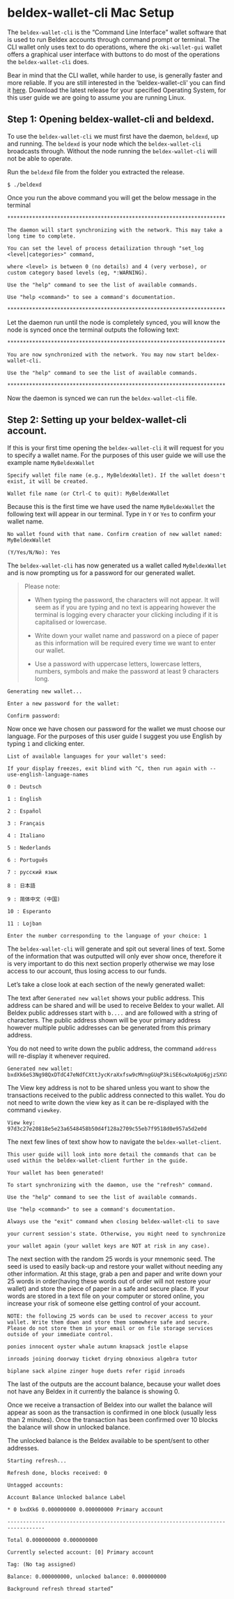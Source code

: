 # beldex-wallet-cli Mac Setup

The `beldex-wallet-cli` is the “Command Line Interface” wallet software that is used to run Beldex accounts through command prompt or terminal. The CLI wallet only uses text to do operations, where the `oki-wallet-gui` wallet offers a graphical user interface with buttons to do most of the operations the `beldex-wallet-cli` does.

Bear in mind that the CLI wallet, while harder to use, is generally faster and more reliable. If you are still interested in the 'beldex-wallet-cli' you can find it [here](https://github.com/beldex-coin/beldex/releases). Download the latest release for your specified Operating System, for this user guide we are going to assume you are running Linux.

## Step 1: Opening beldex-wallet-cli and beldexd.

To use the `beldex-wallet-cli` we must first have the daemon, `beldexd`, up and running. The `beldexd` is your node which the `beldex-wallet-cli` broadcasts through. Without the node running the `beldex-wallet-cli` will not be able to operate.

Run the `beldexd` file from the folder you extracted the release.

```
$ ./beldexd
```

Once you run the above command you will get the below message in the terminal  

```
**********************************************************************

The daemon will start synchronizing with the network. This may take a long time to complete.

You can set the level of process detailization through "set_log <level|categories>" command,

where <level> is between 0 (no details) and 4 (very verbose), or custom category based levels (eg, *:WARNING).

Use the "help" command to see the list of available commands.

Use "help <command>" to see a command's documentation.

**********************************************************************
```

Let the daemon run until the node is completely synced, you will know the node is synced once the terminal outputs the following text:

```
**********************************************************************

You are now synchronized with the network. You may now start beldex-wallet-cli.

Use the "help" command to see the list of available commands.

**********************************************************************
```

Now the daemon is synced we can run the `beldex-wallet-cli` file.

## Step 2: Setting up your beldex-wallet-cli account.

If this is your first time opening the `beldex-wallet-cli` it will request for you to specify a wallet name. For the purposes of this user guide we will use the example name `MyBeldexWallet`
```
Specify wallet file name (e.g., MyBeldexWallet). If the wallet doesn't exist, it will be created.

Wallet file name (or Ctrl-C to quit): MyBeldexWallet
```

Because this is the first time we have used the name `MyBeldexWallet` the following text will appear in our terminal. Type in `Y` or `Yes` to confirm your wallet name.

```
No wallet found with that name. Confirm creation of new wallet named: MyBeldexWallet

(Y/Yes/N/No): Yes
```

The `beldex-wallet-cli` has now generated us a wallet called `MyBeldexWallet` and is now prompting us for a password for our generated wallet.

>Please note:
>
>- When typing the password, the characters will not appear. It will seem as if you are typing and no text is appearing however the terminal is logging every character your clicking including if it is capitalised or lowercase.
>
>- Write down your wallet name and password on a piece of paper as this information will be required every time we want to enter our wallet.
>
>- Use a password with uppercase letters, lowercase letters, numbers, symbols and make the password at least 9 characters long.

```
Generating new wallet...

Enter a new password for the wallet:

Confirm password:
```

Now once we have chosen our password for the wallet we must choose our language. For the purposes of this user guide I suggest you use English by typing `1` and clicking enter.

```
List of available languages for your wallet's seed:

If your display freezes, exit blind with ^C, then run again with --use-english-language-names

0 : Deutsch

1 : English

2 : Español

3 : Français

4 : Italiano

5 : Nederlands

6 : Português

7 : русский язык

8 : 日本語

9 : 简体中文 (中国)

10 : Esperanto

11 : Lojban

Enter the number corresponding to the language of your choice: 1
```

The `beldex-wallet-cli` will generate and spit out several lines of text. Some of the information that was outputted will only ever show once, therefore it is very important to do this next section properly otherwise we may lose access to our account, thus losing access to our funds.

Let’s take a close look at each section of the newly generated wallet:


The text after `Generated new wallet` shows your public address. This address can be shared and will be used to receive Beldex to your wallet. All Beldex public addresses start with `b....` and are followed with a string of characters. The public address shown will be your primary address however multiple public addresses can be generated from this primary address.

You do not need to write down the public address, the command `address` will re-display it whenever required.

```
Generated new wallet: bxdXk6eS3Ng98QxDTdC47eNdfCXttJycKraXxfsw9cMVngGUqP3kiSE6cwXoApU6gjzSXVX1ASAPAi1MSXA935XUs1MWEcv9
```

The View key address is not to be shared unless you want to show the transactions received to the public address connected to this wallet. You do not need to write down the view key as it can be re-displayed with the command `viewkey`.

```
View key: 97d3c27e20818e5e23a6548458b50d4f128a2709c55eb7f9518d0e957a5d2e0d
```

The next few lines of text show how to navigate the `beldex-wallet-client`.

```
This user guide will look into more detail the commands that can be used within the beldex-wallet-client further in the guide.

Your wallet has been generated!

To start synchronizing with the daemon, use the "refresh" command.

Use the "help" command to see the list of available commands.

Use "help <command>" to see a command's documentation.

Always use the "exit" command when closing beldex-wallet-cli to save

your current session's state. Otherwise, you might need to synchronize

your wallet again (your wallet keys are NOT at risk in any case).
```

The next section with the random 25 words is your mnemonic seed. The seed is used to easily back-up and restore your wallet without needing any other information. At this stage, grab a pen and paper and write down your 25 words in order(having these words out of order will not restore your wallet) and store the piece of paper in a safe and secure place. If your words are stored in a text file on your computer or stored online, you increase your risk of someone else getting control of your account.

```
NOTE: the following 25 words can be used to recover access to your wallet. Write them down and store them somewhere safe and secure. Please do not store them in your email or on file storage services outside of your immediate control.

ponies innocent oyster whale autumn knapsack jostle elapse

inroads joining doorway ticket drying obnoxious algebra tutor

biplane sack alpine zinger huge duets refer rigid inroads
```

The last of the outputs are the account balance, because your wallet does not have any Beldex in it currently the balance is showing 0.

Once we receive a transaction of Beldex into our wallet the balance will appear as soon as the transaction is confirmed in one block (usually less than 2 minutes). Once the transaction has been confirmed over 10 blocks the balance will show in unlocked balance.

The unlocked balance is the Beldex available to be spent/sent to other addresses.

```
Starting refresh...

Refresh done, blocks received: 0

Untagged accounts:

Account Balance Unlocked balance Label

* 0 bxdXk6 0.000000000 0.000000000 Primary account

----------------------------------------------------------------------------------

Total 0.000000000 0.000000000

Currently selected account: [0] Primary account

Tag: (No tag assigned)

Balance: 0.000000000, unlocked balance: 0.000000000

Background refresh thread started”
```